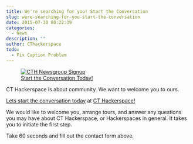 ```yaml
---
title: We're searching for you! Start the Conversation
slug: were-searching-for-you-start-the-conversation
date: 2015-07-30 00:22:39
categories:
  - News
description: ""
author: CThackerspace
todo:
  - Fix Caption Problem
---
```



<figure><a href="http://www.bit.ly/cthackerspace"><img id="attachment_335" src="/uploads/2015/07/CTH-Newsgroup-Signup-Snip.png" alt="CTH Newsgroup Signup" class="aligh-right"><figcaption>Start the Conversation Today!</figcaption></a></figure>

CT Hackerspace is about community. We want to welcome you to ours.

[Lets start the conversation today](https://www.bit.ly/cthackerspace) at [CT Hackerspace!](www.bit.ly/cthackerspace)

We would like to welcome you, arrange tours, and answer any questions you may have about CT Hackerspace, or Hackerspaces in general. It takes you to initiate the first step.

Take 60 seconds and fill out the contact form above.
